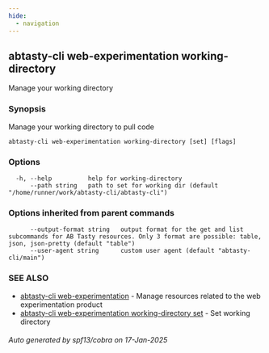 ```yaml
---
hide:
  - navigation
---
```

## abtasty-cli web-experimentation working-directory

Manage your working directory

### Synopsis

Manage your working directory to pull code

```
abtasty-cli web-experimentation working-directory [set] [flags]
```

### Options

```
  -h, --help          help for working-directory
      --path string   path to set for working dir (default "/home/runner/work/abtasty-cli/abtasty-cli")
```

### Options inherited from parent commands

```
      --output-format string   output format for the get and list subcommands for AB Tasty resources. Only 3 format are possible: table, json, json-pretty (default "table")
      --user-agent string      custom user agent (default "abtasty-cli/main")
```

### SEE ALSO

* [abtasty-cli web-experimentation](abtasty-cli_web-experimentation.md)	 - Manage resources related to the web experimentation product
* [abtasty-cli web-experimentation working-directory set](abtasty-cli_web-experimentation_working-directory_set.md)	 - Set working directory

###### Auto generated by spf13/cobra on 17-Jan-2025
